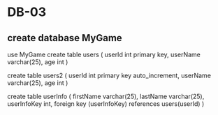 # DB-03



## create database MyGame

use MyGame
create table users (
	userId int primary key,
	userName varchar(25),
	age int
)

create table users2 (
	userId int primary key auto_increment,
	userName varchar(25),
	age int
)

create table userInfo (
	firstName varchar(25),
	lastName varchar(25),
	userInfoKey int,
	foreign key (userInfoKey) references users(userId)
)
